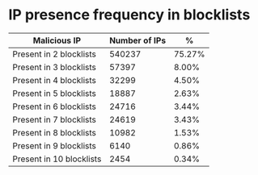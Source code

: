 # IP presence frequency in blocklists
| Malicious IP | Number of IPs | % |
|----|----|----|
| Present in 2 blocklists | 540237 | 75.27% |
| Present in 3 blocklists | 57397 | 8.00% |
| Present in 4 blocklists | 32299 | 4.50% |
| Present in 5 blocklists | 18887 | 2.63% |
| Present in 6 blocklists | 24716 | 3.44% |
| Present in 7 blocklists | 24619 | 3.43% |
| Present in 8 blocklists | 10982 | 1.53% |
| Present in 9 blocklists | 6140 | 0.86% |
| Present in 10 blocklists | 2454 | 0.34% |
